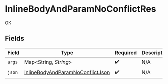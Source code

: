 # InlineBodyAndParamNoConflictRes

OK


## Fields

| Field                                                                                           | Type                                                                                            | Required                                                                                        | Description                                                                                     |
| ----------------------------------------------------------------------------------------------- | ----------------------------------------------------------------------------------------------- | ----------------------------------------------------------------------------------------------- | ----------------------------------------------------------------------------------------------- |
| `args`                                                                                          | Map<String, *String*>                                                                           | :heavy_check_mark:                                                                              | N/A                                                                                             |
| `json`                                                                                          | [InlineBodyAndParamNoConflictJson](../../models/operations/InlineBodyAndParamNoConflictJson.md) | :heavy_check_mark:                                                                              | N/A                                                                                             |